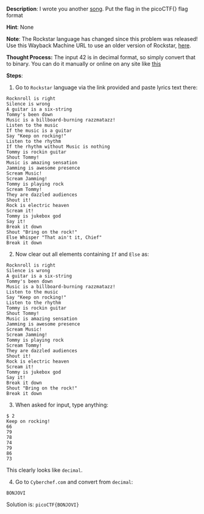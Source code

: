
**Description**:
I wrote you another [song](https://jupiter.challenges.picoctf.org/static/b99c57e4274172bf3c93534b6d59632d/lyrics.txt). Put the flag in the picoCTF{} flag format

**Hint**:
None

**Note**:
The Rockstar language has changed since this problem was released! Use this Wayback Machine URL to use an older version of Rockstar, [here](https://web.archive.org/web/20190522020843/https://codewithrockstar.com/online).

**Thought Process:**
The input 42 is in decimal format, so simply convert that to binary. You can do it manually or online on any site like [this](https://www.rapidtables.com/convert/number/decimal-to-binary.html?x=42)

**Steps**:

1. Go to `Rockstar` language via the link provided and paste lyrics text there:
```
Rocknroll is right              
Silence is wrong                
A guitar is a six-string        
Tommy's been down               
Music is a billboard-burning razzmatazz!
Listen to the music             
If the music is a guitar                  
Say "Keep on rocking!"                
Listen to the rhythm
If the rhythm without Music is nothing
Tommy is rockin guitar
Shout Tommy!                    
Music is amazing sensation 
Jamming is awesome presence
Scream Music!                   
Scream Jamming!                 
Tommy is playing rock           
Scream Tommy!       
They are dazzled audiences                  
Shout it!
Rock is electric heaven                     
Scream it!
Tommy is jukebox god            
Say it!                                     
Break it down
Shout "Bring on the rock!"
Else Whisper "That ain't it, Chief"                 
Break it down
```

2. Now clear out all elements containing `If` and `Else` as:
```
Rocknroll is right              
Silence is wrong                
A guitar is a six-string        
Tommy's been down               
Music is a billboard-burning razzmatazz!
Listen to the music                               
Say "Keep on rocking!"                
Listen to the rhythm
Tommy is rockin guitar
Shout Tommy!                    
Music is amazing sensation 
Jamming is awesome presence
Scream Music!                   
Scream Jamming!                 
Tommy is playing rock           
Scream Tommy!       
They are dazzled audiences                  
Shout it!
Rock is electric heaven                     
Scream it!
Tommy is jukebox god            
Say it!                                     
Break it down
Shout "Bring on the rock!"
Break it down
```

3. When asked for input, type anything:
```
$ 2
Keep on rocking!
66
79
78
74
79
86
73
```
This clearly looks like `decimal`.

4. Go to `Cyberchef.com` and convert from `decimal`:
```
BONJOVI
```

Solution is: `picoCTF{BONJOVI}`